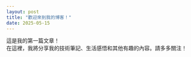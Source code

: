 ```yaml
---
layout: post
title: "歡迎來到我的博客！"
date: 2025-05-15
---
```

這是我的第一篇文章！  
在這裡，我將分享我的技術筆記、生活感悟和其他有趣的內容。請多多關注！
